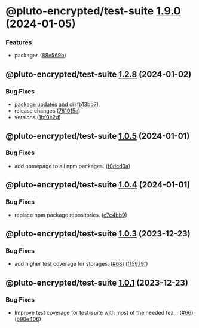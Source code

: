 # @pluto-encrypted/test-suite [1.9.0](https://github.com/atala-community-projects/pluto-encrypted/compare/@pluto-encrypted/test-suite@1.8.0...@pluto-encrypted/test-suite@1.9.0) (2024-01-05)


### Features

* packages ([88e569b](https://github.com/atala-community-projects/pluto-encrypted/commit/88e569b05129d1b0f586f5aded5d8dd645cd285f))

## @pluto-encrypted/test-suite [1.2.8](https://github.com/atala-community-projects/pluto-encrypted/compare/@pluto-encrypted/test-suite@1.2.7...@pluto-encrypted/test-suite@1.2.8) (2024-01-02)


### Bug Fixes

* package updates and ci ([fb13bb7](https://github.com/atala-community-projects/pluto-encrypted/commit/fb13bb7942568b50b41f0c777fb1173bcd63dd3b))
* release changes ([781915c](https://github.com/atala-community-projects/pluto-encrypted/commit/781915ccd4443bae3b8716de76929aaf1af3cd3e))
* versions ([1bf0e2d](https://github.com/atala-community-projects/pluto-encrypted/commit/1bf0e2dbc9fb388f90c494858019af0ac29681da))

## @pluto-encrypted/test-suite [1.0.5](https://github.com/atala-community-projects/pluto-encrypted/compare/@pluto-encrypted/test-suite@1.0.4...@pluto-encrypted/test-suite@1.0.5) (2024-01-01)


### Bug Fixes

* add homepage to all npm packages. ([f0dcd0a](https://github.com/atala-community-projects/pluto-encrypted/commit/f0dcd0a90ff8cf5278de1158a6e90298d25d43c4))

## @pluto-encrypted/test-suite [1.0.4](https://github.com/atala-community-projects/pluto-encrypted/compare/@pluto-encrypted/test-suite@1.0.3...@pluto-encrypted/test-suite@1.0.4) (2024-01-01)


### Bug Fixes

* replace npm package repositories. ([c7c4bb9](https://github.com/atala-community-projects/pluto-encrypted/commit/c7c4bb9e5ab55762ac44bc9caa1b98094088647d))

## @pluto-encrypted/test-suite [1.0.3](https://github.com/elribonazo/pluto-encrypted/compare/@pluto-encrypted/test-suite@1.0.2...@pluto-encrypted/test-suite@1.0.3) (2023-12-23)


### Bug Fixes

* add higher test coverage for storages. ([#68](https://github.com/elribonazo/pluto-encrypted/issues/68)) ([f15979f](https://github.com/elribonazo/pluto-encrypted/commit/f15979fff3c58f04d0eb617eda3a5eb677b1dfa1))

## @pluto-encrypted/test-suite [1.0.1](https://github.com/elribonazo/pluto-encrypted/compare/@pluto-encrypted/test-suite@1.0.0...@pluto-encrypted/test-suite@1.0.1) (2023-12-23)


### Bug Fixes

* Improve test coverage for test-suite with most of the needed fea… ([#66](https://github.com/elribonazo/pluto-encrypted/issues/66)) ([b90e406](https://github.com/elribonazo/pluto-encrypted/commit/b90e40670e82808f38b880456ccc0c5505b48757))
